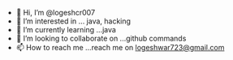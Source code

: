 - 👋 Hi, I’m @logeshcr007
- 👀 I’m interested in ... java,  hacking
- 🌱 I’m currently learning ...java
- 💞️ I’m looking to collaborate on ...github commands
- 📫 How to reach me ...reach me on logeshwar723@gmail.com

<!---
logeshcr007/logeshcr007 is a ✨ special ✨ repository because its `README.md` (this file) appears on your GitHub profile.
You can click the Preview link to take a look at your changes.
--->
